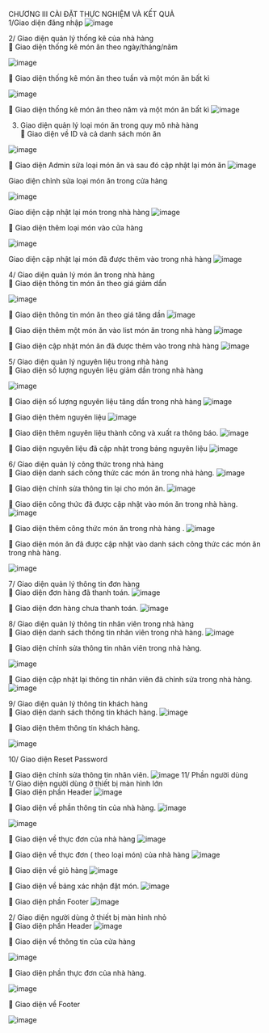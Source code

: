 CHƯƠNG III CÀI ĐẶT THỰC NGHIỆM VÀ KẾT QUẢ <br>
1/Giao diện đăng nhập
![image](https://github.com/user-attachments/assets/58ed2d8c-ef1b-44ca-8d10-b0ea64f1b869)

2/ Giao diện quản lý thống kê của nhà hàng<br>
	Giao diện thống kê món ăn theo ngày/tháng/năm

![image](https://github.com/user-attachments/assets/baa22b57-5cd1-4ad6-a873-4491bbbe8617)




	Giao diện thống kê món ăn theo tuần và một món ăn bất kì 

![image](https://github.com/user-attachments/assets/9dbd1d8a-ccb7-4c60-ae34-942fcbe8c199)




	Giao diện thống kê món ăn theo năm và một món ăn bất kì 
![image](https://github.com/user-attachments/assets/097bc769-19b7-414c-af4f-df6acfd558dd)

3. Giao diện quản lý loại món ăn trong quy mô nhà hàng<br>
	Giao diện về ID và cả danh sách món ăn

![image](https://github.com/user-attachments/assets/fcc52eb3-556a-433c-90b5-609e0e529287)


	Giao diện Admin sửa loại món ăn và sau đó cập nhật lại món ăn 
![image](https://github.com/user-attachments/assets/4f4f2152-8d8f-479d-9edb-807bd12a2bb4)

Giao diện chỉnh sửa loại món ăn trong cửa hàng


![image](https://github.com/user-attachments/assets/13f0ba9f-5936-4691-9c97-041df07bec15)




Giao diện cập nhật lại món trong nhà hàng
![image](https://github.com/user-attachments/assets/e84af704-a2b2-4bbf-a138-9a2a9e4bd30b)

	Giao diện thêm loại món vào cửa hàng

![image](https://github.com/user-attachments/assets/5c91ead9-c5bf-44c5-bbf8-ae58dd392413)





Giao diện cập nhật lại món đã được thêm vào trong nhà hàng
![image](https://github.com/user-attachments/assets/95d17f32-5ab7-4963-81d5-cd17be16df72)

4/ Giao diện quản lý món ăn trong nhà hàng<br>
	Giao diện thông tin món ăn theo giá giảm dần

![image](https://github.com/user-attachments/assets/f46925c0-f38d-4cd1-9cc4-ca7a8445efbf)



	Giao diện thông tin món ăn theo giá tăng dần
![image](https://github.com/user-attachments/assets/b9a0c262-ce00-4a23-b9d0-f5f71106f6dc)

	Giao diện thêm một món ăn vào list món ăn trong nhà hàng
![image](https://github.com/user-attachments/assets/4494fa5d-5456-47d5-bf49-be2673713b82)

	Giao diện cập nhật món ăn đã được thêm vào trong nhà hàng
![image](https://github.com/user-attachments/assets/fd90ef7f-6094-49f1-9914-8a27b94cf98f)

5/ Giao diện quản lý nguyên liệu trong nhà hàng<br>
	Giao diện số lượng nguyên liệu giảm dần trong nhà hàng

![image](https://github.com/user-attachments/assets/38781914-21c1-4a69-bb16-cfc800af2156)



	Giao diện số lượng nguyên liệu tăng dần trong nhà hàng
![image](https://github.com/user-attachments/assets/b23b827e-d370-42ad-ae7b-1846c43acff2)

	Giao diện thêm nguyên liệu
![image](https://github.com/user-attachments/assets/104cca02-7567-4481-adb7-79aed8910170)

	Giao diện thêm nguyên liệu thành công và xuất ra thông báo.
![image](https://github.com/user-attachments/assets/d921fbe6-eadf-4da3-85f8-7a089c336749)

	Giao diện nguyên liệu đã cập nhật trong bảng nguyên liệu
![image](https://github.com/user-attachments/assets/d4887ba5-b44d-4f6a-92d4-5114d713c41d)


6/ Giao diện quản lý công thức trong nhà hàng <br>
	 Giao diện danh sách công thức các món ăn trong nhà hàng.
![image](https://github.com/user-attachments/assets/c5a61f1a-a283-4501-a26f-751ad51eabbe)




	 Giao diện chỉnh sửa thông tin lại cho món ăn.
![image](https://github.com/user-attachments/assets/f0b153d3-23ff-4f5a-85c8-d743b2c8abe5)

	Giao diện công thức đã được cập nhật vào món ăn trong nhà hàng.
![image](https://github.com/user-attachments/assets/cd66ed7e-8d17-4109-8575-e2a30d36025b)

	Giao diện thêm công thức món ăn trong nhà hàng .
![image](https://github.com/user-attachments/assets/a56201ca-b253-4e59-99a6-9ede2fac2b47)

	Giao diện món ăn đã được cập nhật vào danh sách công thức các món ăn trong nhà hàng.

![image](https://github.com/user-attachments/assets/7bae3f88-c06f-48ac-88ed-cb3bf6c46061)


7/ Giao diện quản lý thông tin đơn hàng <br>
	 Giao diện đơn hàng đã thanh toán.
![image](https://github.com/user-attachments/assets/b7e581f5-a89b-4602-8da4-6d53b27c6aca)

	 Giao diện đơn hàng chưa thanh toán.
![image](https://github.com/user-attachments/assets/74ee1a17-97e0-420e-a245-4cce6be479b4)



8/ Giao diện quản lý thông tin nhân viên trong nhà hàng<br>
	 Giao diện danh sách thông tin nhân viên trong nhà hàng.
![image](https://github.com/user-attachments/assets/5a119ac6-18c2-4ffd-be2d-4acb2e7d5fc6)

	 Giao diện chỉnh sửa thông tin nhân viên trong nhà hàng.

![image](https://github.com/user-attachments/assets/ff97a148-524b-4c8e-af9f-2ef8acd10028)

	 Giao diện cập nhật lại thông tin nhân viên đã chỉnh sửa trong nhà hàng.
![image](https://github.com/user-attachments/assets/4f777756-eec9-4054-b208-1036903a64c4)



9/ Giao diện quản lý thông tin khách hàng <br>
	 Giao diện danh sách thông tin khách hàng.
![image](https://github.com/user-attachments/assets/47c2566c-1ca9-4e6d-973e-63f7a55050a9)

	 Giao diện thêm thông tin khách hàng.

![image](https://github.com/user-attachments/assets/57b6fdf4-3041-4659-a1b8-96775c701b3b)


10/ Giao diện Reset Password <br>


	 Giao diện chỉnh sửa thông tin nhân viên.
![image](https://github.com/user-attachments/assets/358ed8ba-6aa9-482b-86a9-c8e1e59d694c)
11/ Phần người dùng <br>
		1/ Giao diện người dùng ở thiết bị màn hình lớn <br>
	Giao diện phần Header
![image](https://github.com/user-attachments/assets/4802fc13-ec9e-4ea4-8e63-ff3046d3de20)

	Giao diện về phần thông tin của nhà hàng.
![image](https://github.com/user-attachments/assets/534b0dfe-507f-46ff-b5bc-e95048f08ecb)

![image](https://github.com/user-attachments/assets/7696d7d2-e7b0-4677-964c-3d357da971b3)





	Giao diện về thực đơn của nhà hàng
![image](https://github.com/user-attachments/assets/48d24001-5c52-43fd-bb7a-a5beb2de10ed)


	Giao diện về thực đơn ( theo loại món) của nhà hàng
![image](https://github.com/user-attachments/assets/390f045d-ba54-4b80-8492-e31a0f4ed3d2)






	Giao diện về giỏ hàng 
![image](https://github.com/user-attachments/assets/12f1749f-9c8a-4898-b2dc-f09fd3ad87e6)

	Giao diện về bảng xác nhận đặt món.
![image](https://github.com/user-attachments/assets/50964bf2-981b-4291-89ae-6a3497a7aea5)

	Giao diện phần Footer
![image](https://github.com/user-attachments/assets/078d7797-9181-4cc4-9e24-b259eccd233d)

2/ Giao diện người dùng ở thiết bị màn hình nhỏ<br>
	Giao diện phần Header 
![image](https://github.com/user-attachments/assets/40adfd79-037d-4a42-a015-066973db536b)

	Giao diện về thông tin của cửa hàng

![image](https://github.com/user-attachments/assets/968c7731-52ab-4665-a6f8-a6461a58f501)













	Giao diện phần thực đơn của nhà hàng.

![image](https://github.com/user-attachments/assets/78e9eeb5-bf26-4e9e-9713-c620454a586d)

	Giao diện về Footer

![image](https://github.com/user-attachments/assets/ab845b7c-727f-4b6d-9019-feda24be972e)
